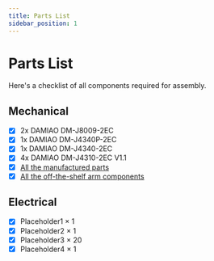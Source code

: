 ```yaml
---
title: Parts List
sidebar_position: 1
---
```


# Parts List

Here's a checklist of all components required for assembly.

## Mechanical

- [x] 2x DAMIAO DM-J8009-2EC
- [x] 1x DAMIAO DM-J4340P-2EC
- [x] 1x DAMIAO DM-J4340-2EC
- [x] 4x DAMIAO DM-J4310-2EC V1.1
- [x] [All the manufactured parts](manufactured-components)
- [x] [All the off-the-shelf arm components](off-the-shelf-components)

## Electrical

- [x] Placeholder1 × 1
- [x] Placeholder2 × 1
- [x] Placeholder3 × 20
- [x] Placeholder4 × 1
